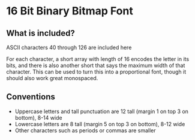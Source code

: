# 16 Bit Binary Bitmap Font

## What is included?

ASCII characters 40 through 126 are included here

For each character, a short array with length of 16 encodes the letter in its bits, and there is also another short that
says the maximum width of that character. This can be used to turn this into a proportional font, though it should also
work great monospaced.

## Conventions

- Uppercase letters and tall punctuation are 12 tall (margin 1 on top 3 on bottom), 8-14 wide
- Lowercase letters are 8 tall (margin 5 on top 3 on bottom), 8-12 wide
- Other characters such as periods or commas are smaller